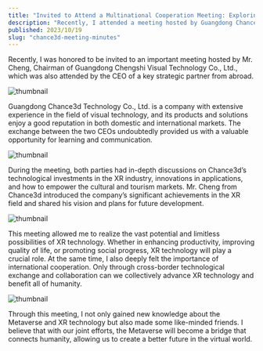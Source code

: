 ```yaml
---
title: "Invited to Attend a Multinational Cooperation Meeting: Exploring the Development and Prospects of XR Technology in the Metaverse"
description: "Recently, I attended a meeting hosted by Guangdong Chance3d Technology Co., Ltd., where Mr. Cheng and a foreign CEO were present. The two sides had an in-depth exchange on Chengshi’s achievements in XR technology and future plans. The partner emphasized the importance of the Chinese XR technology market and expressed a desire to strengthen cooperation. Through the meeting, I gained a deeper understanding of the importance of international cooperation in promoting the development of XR technology."
published: 2023/10/19
slug: "chance3d-meeting-minutes"
---
```


Recently, I was honored to be invited to an important meeting hosted by Mr. Cheng, Chairman of Guangdong Chengshi Visual Technology Co., Ltd., which was also attended by the CEO of a key strategic partner from abroad.

![thumbnail](/articles/chance3d-meeting-minutes/1.webp "thumbnail")

Guangdong Chance3d Technology Co., Ltd. is a company with extensive experience in the field of visual technology, and its products and solutions enjoy a good reputation in both domestic and international markets. The exchange between the two CEOs undoubtedly provided us with a valuable opportunity for learning and communication.

![thumbnail](/articles/chance3d-meeting-minutes/2.JPG "thumbnail")

During the meeting, both parties had in-depth discussions on Chance3d’s technological investments in the XR industry, innovations in applications, and how to empower the cultural and tourism markets. Mr. Cheng from Chance3d introduced the company’s significant achievements in the XR field and shared his vision and plans for future development.

![thumbnail](/articles/chance3d-meeting-minutes/4.webp "thumbnail")
 
This meeting allowed me to realize the vast potential and limitless possibilities of XR technology. Whether in enhancing productivity, improving quality of life, or promoting social progress, XR technology will play a crucial role. At the same time, I also deeply felt the importance of international cooperation. Only through cross-border technological exchange and collaboration can we collectively advance XR technology and benefit all of humanity.

![thumbnail](/articles/chance3d-meeting-minutes/3.JPG "thumbnail")

Through this meeting, I not only gained new knowledge about the Metaverse and XR technology but also made some like-minded friends. I believe that with our joint efforts, the Metaverse will become a bridge that connects humanity, allowing us to create a better future in the virtual world.